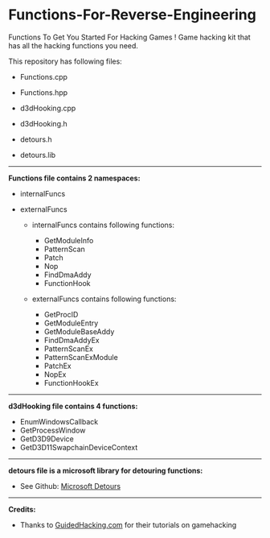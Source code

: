 # Functions-For-Reverse-Engineering
Functions To Get You Started For Hacking Games !
Game hacking kit that has all the hacking functions you need.

This repository has following files:
  - Functions.cpp
  - Functions.hpp
  
  - d3dHooking.cpp
  - d3dHooking.h
  
  - detours.h
  - detours.lib
---
<b>Functions file contains 2 namespaces:</b>
  - internalFuncs
  - externalFuncs
  
    - internalFuncs contains following functions:
      - GetModuleInfo
      - PatternScan
      - Patch
      - Nop
      - FindDmaAddy
      - FunctionHook
      
    - externalFuncs contains following functions:
      - GetProcID
      - GetModuleEntry
      - GetModuleBaseAddy
      - FindDmaAddyEx
      - PatternScanEx
      - PatternScanExModule
      - PatchEx
      - NopEx
      - FunctionHookEx
---
<b>d3dHooking file contains 4 functions:</b>
  - EnumWindowsCallback
  - GetProcessWindow
  - GetD3D9Device
  - GetD3D11SwapchainDeviceContext
---
<b>detours file is a microsoft library for detouring functions:</b>
  - See Github: [Microsoft Detours](https://github.com/Microsoft/Detours)
  
---
<b>Credits:</b>
  - Thanks to [GuidedHacking.com](https://Guidedhacking.com) for their tutorials on gamehacking
